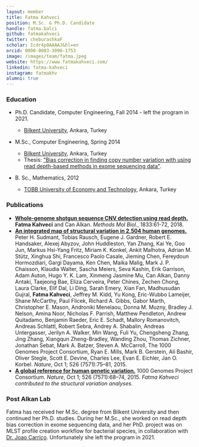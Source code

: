 ```yaml
---
layout: member
title: Fatma Kahveci
position: M.Sc. & Ph.D. Candidate
handle: fatma.balci
github: fatmakahveci
twitter: cheburashkaF
scholar: Icdr4p0AAAAJ&hl=en
orcid: 0000-0003-3096-1753
image: /images/team/fatma.jpeg
website: https://www.fatmakahveci.com/
linkedin: fatma-kahveci
instagram: fatmakhv
alumni: true
---
```


### Education

- Ph.D. Candidate, Computer Engineering, Fall 2014 - left the program in 2021. 
  - [Bilkent University](http://www.cs.bilkent.edu.tr/), Ankara, Turkey 
  
- M.Sc., Computer Engineering, Spring 2014 
  - [Bilkent University](http://www.cs.bilkent.edu.tr/), Ankara, Turkey 
  - Thesis: ["Bias correction in finding copy number variation with using read depth-based methods in exome sequencing data"](https://tez.yok.gov.tr/UlusalTezMerkezi/TezGoster?key=48XPj7KKQhKUgntkUiKO3MaNdCXIRCl5dQp3j0gOFI-kQcJrhgZ0kDt9HKwO8HVW).
  
- B. Sc., Mathematics, 2012 
  - [TOBB University of Economy and Technology](http://mat.etu.edu.tr/en), Ankara, Turkey

### Publications

- [**Whole-genome shotgun sequence CNV detection using read depth.**](https://www.ncbi.nlm.nih.gov/pubmed/30039363) **Fatma Kahveci** and Can Alkan. *Methods Mol Biol.*, 1833:61-72, 2018.
- [**An integrated map of structural variation in 2,504 human genomes.**](http://www.ncbi.nlm.nih.gov/pubmed/26432246) Peter H. Sudmant, Tobias Rausch, Eugene J. Gardner, Robert E. Handsaker, Alexej Abyzov, John Huddleston, Yan Zhang, Kai Ye, Goo Jun, Markus Hsi-Yang Fritz, Miriam K. Konkel, Ankit Malhotra, Adrian M. Stütz, Xinghua Shi, Francesco Paolo Casale, Jieming Chen, Fereydoun Hormozdiari, Gargi Dayama, Ken Chen, Maika Malig, Mark J. P. Chaisson, Klaudia Walter, Sascha Meiers, Seva Kashin, Erik Garrison, Adam Auton, Hugo Y. K. Lam, Xinmeng Jasmine Mu, Can Alkan, Danny Antaki, Taejeong Bae, Eliza Cerveira, Peter Chines, Zechen Chong, Laura Clarke, Elif Dal, Li Ding, Sarah Emery, Xian Fan, Madhusudan Gujral, **Fatma Kahveci**, Jeffrey M. Kidd, Yu Kong, Eric-Wubbo Lameijer, Shane McCarthy, Paul Flicek, Richard A. Gibbs, Gabor Marth, Christopher E. Mason, Androniki Menelaou, Donna M. Muzny, Bradley J. Nelson, Amina Noor, Nicholas F. Parrish, Matthew Pendleton, Andrew Quitadamo, Benjamin Raeder, Eric E. Schadt, Mallory Romanovitch, Andreas Schlattl, Robert Sebra, Andrey A. Shabalin, Andreas Untergasser, Jerilyn A. Walker, Min Wang, Fuli Yu, Chengsheng Zhang, Jing Zhang, Xiangqun Zheng-Bradley, Wanding Zhou, Thomas Zichner, Jonathan Sebat, Mark A. Batzer, Steven A. McCarroll, The 1000 Genomes Project Consortium, Ryan E. Mills, Mark B. Gerstein, Ali Bashir, Oliver Stegle, Scott E. Devine, Charles Lee, Evan E. Eichler, Jan O. Korbel. *Nature*, Oct 1; 526 (7571):75–81, 2015.
- [**A global reference for human genetic variation.**](http://www.ncbi.nlm.nih.gov/pubmed/26432245) 1000 Genomes Project Consortium. *Nature*, Oct 1; 526 (7571):68–74, 2015. 
*Fatma Kahveci contributed to the structural variation analyses.*


### Post Alkan Lab

Fatma has received her M.Sc. degree from Bilkent University and then continued her Ph.D. studies. During her M.Sc., she worked on read depth bias correction in exome sequencing data, and her PhD. project was on MLST profile creation workflow for bacterial species, in collaboration with [Dr. Joao Carriço](https://jacarrico.github.io/). Unfortunately she left the program in 2021. 
